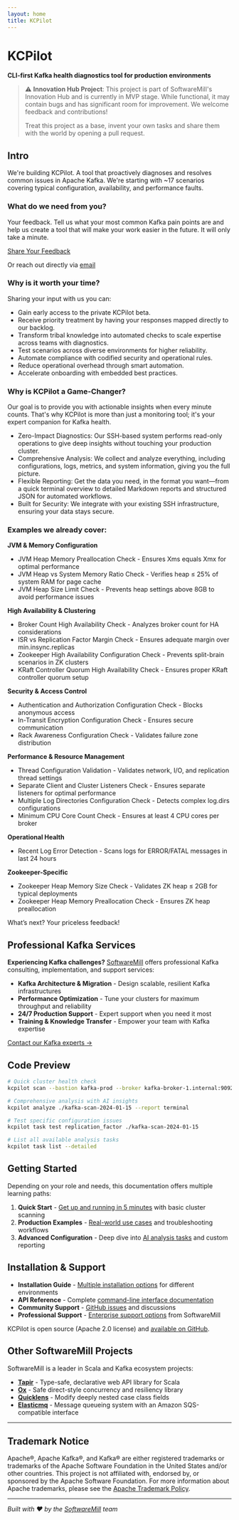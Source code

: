 ```yaml
---
layout: home
title: KCPilot
---
```


# KCPilot

**CLI-first Kafka health diagnostics tool for production environments**

> ⚠️ **Innovation Hub Project**: This project is part of SoftwareMill's Innovation Hub and is currently in MVP stage. While functional, it may contain bugs and has significant room for improvement. We welcome feedback and contributions!
> 
> Treat this project as a base, invent your own tasks and share them with the world by opening a pull request.

## Intro

We're building KCPilot. A tool that proactively diagnoses and resolves common issues in Apache Kafka. We're starting with ~17 scenarios covering typical configuration, availability, and performance faults.

<div class="feedback-cta">

<h3>What do we need from you?</h3>

<p>Your feedback. Tell us what your most common Kafka pain points are and help us create a tool that will make your work easier in the future. It will only take a minute.</p>

<a href="https://forms.gle/2pEXQeNFr3Pw1gb56" class="cta-button" target="_blank">Share Your Feedback</a>

<div class="alternative-contact">
Or reach out directly via <a href="mailto:kafka-pilot@softwaremill.com">email</a>
</div>

</div>


### Why is it worth your time?

Sharing your input with us you can:

- Gain early access to the private KCPilot beta.
- Receive priority treatment by having your responses mapped directly to our backlog.
- Transform tribal knowledge into automated checks to scale expertise across teams with diagnostics.
- Test scenarios across diverse environments for higher reliability.
- Automate compliance with codified security and operational rules.
- Reduce operational overhead through smart automation.
- Accelerate onboarding with embedded best practices.

### Why is KCPilot a Game-Changer?

Our goal is to provide you with actionable insights when every minute counts. That's why KCPilot is more than just a monitoring tool; it's your expert companion for Kafka health.

- Zero-Impact Diagnostics: Our SSH-based system performs read-only operations to give deep insights without touching your production cluster.
- Comprehensive Analysis: We collect and analyze everything, including configurations, logs, metrics, and system information, giving you the full picture.
- Flexible Reporting: Get the data you need, in the format you want—from a quick terminal overview to detailed Markdown reports and structured JSON for automated workflows.
- Built for Security: We integrate with your existing SSH infrastructure, ensuring your data stays secure.

### Examples we already cover:

**JVM & Memory Configuration**

- JVM Heap Memory Preallocation Check \- Ensures Xms equals Xmx for optimal performance  
- JVM Heap vs System Memory Ratio Check \- Verifies heap ≤ 25% of system RAM for page cache  
- JVM Heap Size Limit Check \- Prevents heap settings above 8GB to avoid performance issues

**High Availability & Clustering**

- Broker Count High Availability Check \- Analyzes broker count for HA considerations  
- ISR vs Replication Factor Margin Check \- Ensures adequate margin over min.insync.replicas  
- Zookeeper High Availability Configuration Check \- Prevents split-brain scenarios in ZK clusters  
- KRaft Controller Quorum High Availability Check \- Ensures proper KRaft controller quorum setup

**Security & Access Control**

- Authentication and Authorization Configuration Check \- Blocks anonymous access  
- In-Transit Encryption Configuration Check \- Ensures secure communication  
- Rack Awareness Configuration Check \- Validates failure zone distribution

**Performance & Resource Management**

- Thread Configuration Validation \- Validates network, I/O, and replication thread settings  
- Separate Client and Cluster Listeners Check \- Ensures separate listeners for optimal performance  
- Multiple Log Directories Configuration Check \- Detects complex log.dirs configurations  
- Minimum CPU Core Count Check \- Ensures at least 4 CPU cores per broker

**Operational Health**

- Recent Log Error Detection \- Scans logs for ERROR/FATAL messages in last 24 hours

**Zookeeper-Specific**

- Zookeeper Heap Memory Size Check \- Validates ZK heap ≤ 2GB for typical deployments  
- Zookeeper Heap Memory Preallocation Check \- Ensures ZK heap preallocation

What’s next? Your priceless feedback\!

## Professional Kafka Services

**Experiencing Kafka challenges?** [SoftwareMill](https://softwaremill.com) offers professional Kafka consulting, implementation, and support services:

- **Kafka Architecture & Migration** - Design scalable, resilient Kafka infrastructures
- **Performance Optimization** - Tune your clusters for maximum throughput and reliability  
- **24/7 Production Support** - Expert support when you need it most
- **Training & Knowledge Transfer** - Empower your team with Kafka expertise

[Contact our Kafka experts →](https://softwaremill.com/services/apache-kafka-services/)

## Code Preview

```bash
# Quick cluster health check
kcpilot scan --bastion kafka-prod --broker kafka-broker-1.internal:9092

# Comprehensive analysis with AI insights
kcpilot analyze ./kafka-scan-2024-01-15 --report terminal

# Test specific configuration issues
kcpilot task test replication_factor ./kafka-scan-2024-01-15

# List all available analysis tasks
kcpilot task list --detailed
```

## Getting Started

Depending on your role and needs, this documentation offers multiple learning paths:

1. **Quick Start** - [Get up and running in 5 minutes](quickstart/) with basic cluster scanning
2. **Production Examples** - [Real-world use cases](https://softwaremill.github.io/kcpilot/analysis-tasks/) and troubleshooting workflows
3. **Advanced Configuration** - Deep dive into [AI analysis tasks](https://softwaremill.github.io/kcpilot/api/#configuration-files) and custom reporting

## Installation & Support

- **Installation Guide** - [Multiple installation options](https://softwaremill.github.io/kcpilot/installation/) for different environments
- **API Reference** - Complete [command-line interface documentation](https://softwaremill.github.io/kcpilot/api/#configuration-files)
- **Community Support** - [GitHub issues](https://github.com/softwaremill/kcpilot/issues) and discussions
- **Professional Support** - [Enterprise support options](https://softwaremill.com/services/apache-kafka-services/) from SoftwareMill

KCPilot is open source (Apache 2.0 license) and [available on GitHub](https://github.com/softwaremill/kcpilot).

## Other SoftwareMill Projects

SoftwareMill is a leader in Scala and Kafka ecosystem projects:

- **[Tapir](https://github.com/softwaremill/tapir)** - Type-safe, declarative web API library for Scala
- **[Ox](https://github.com/softwaremill/ox)** - Safe direct-style concurrency and resiliency library
- **[Quicklens](https://github.com/softwaremill/quicklens)** - Modify deeply nested case class fields
- **[Elasticmq](https://github.com/softwaremill/elasticmq)** - Message queueing system with an Amazon SQS-compatible interface

---

## Trademark Notice

Apache®, Apache Kafka®, and Kafka® are either registered trademarks or trademarks of the Apache Software Foundation in the United States and/or other countries. This project is not affiliated with, endorsed by, or sponsored by the Apache Software Foundation. For more information about Apache trademarks, please see the [Apache Trademark Policy](https://www.apache.org/foundation/marks/).

---

*Built with ❤️ by the [SoftwareMill](https://softwaremill.com) team*